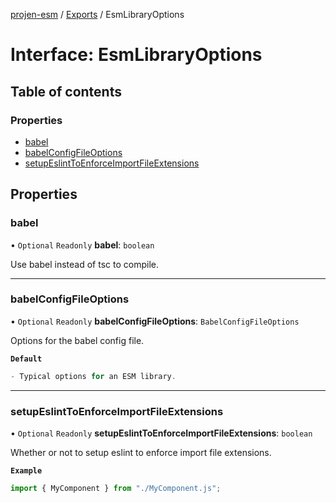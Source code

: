 [projen-esm](../README.md) / [Exports](../modules.md) / EsmLibraryOptions

# Interface: EsmLibraryOptions

## Table of contents

### Properties

- [babel](EsmLibraryOptions.md#babel)
- [babelConfigFileOptions](EsmLibraryOptions.md#babelconfigfileoptions)
- [setupEslintToEnforceImportFileExtensions](EsmLibraryOptions.md#setupeslinttoenforceimportfileextensions)

## Properties

### babel

• `Optional` `Readonly` **babel**: `boolean`

Use babel instead of tsc to compile.

___

### babelConfigFileOptions

• `Optional` `Readonly` **babelConfigFileOptions**: `BabelConfigFileOptions`

Options for the babel config file.

**`Default`**

```ts
- Typical options for an ESM library.
```

___

### setupEslintToEnforceImportFileExtensions

• `Optional` `Readonly` **setupEslintToEnforceImportFileExtensions**: `boolean`

Whether or not to setup eslint to enforce import file extensions.

**`Example`**

```ts
import { MyComponent } from "./MyComponent.js";
```
